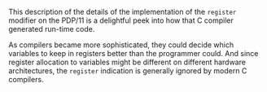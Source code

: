 This description of the details of the implementation of the `register` modifier
on the PDP/11 is a delightful peek into how that C compiler generated run-time code.

As compilers became more sophisticated, they could decide which variables to keep in
registers better than the programmer could. And since register allocation to variables
might be different on different hardware architectures, the `register` indication is generally
ignored by modern C compilers.
